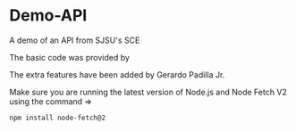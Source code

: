 # Demo-API
A demo of an API from SJSU's SCE

The basic code was provided by


The extra features have been added by Gerardo Padilla Jr. 

Make sure you are running the latest version of Node.js
and Node Fetch V2  using the command => 

```npm install node-fetch@2```